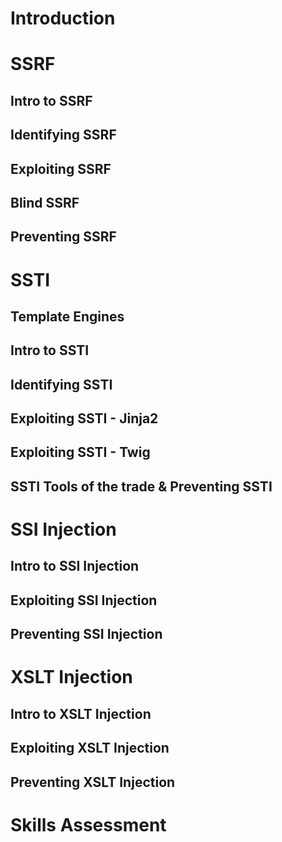 # Introduction

# SSRF
## Intro to SSRF
## Identifying SSRF
## Exploiting SSRF
## Blind SSRF
## Preventing SSRF
# SSTI
## Template Engines
## Intro to SSTI
## Identifying SSTI
## Exploiting SSTI - Jinja2
## Exploiting SSTI - Twig

## SSTI Tools of the trade & Preventing SSTI

# SSI Injection
## Intro to SSI Injection
## Exploiting SSI Injection
## Preventing SSI Injection

# XSLT Injection

## Intro to XSLT Injection
## Exploiting XSLT Injection

## Preventing XSLT Injection

# Skills Assessment
